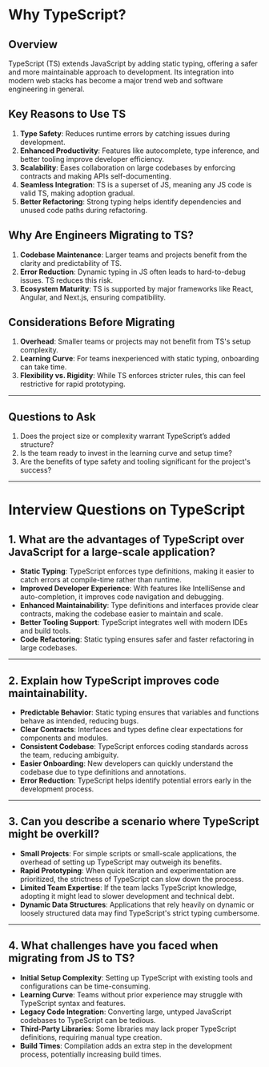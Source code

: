# Why TypeScript?

## Overview

TypeScript (TS) extends JavaScript by adding static typing, offering a safer and more maintainable approach to development. Its integration into modern web stacks has become a major trend web and software engineering in general.

## Key Reasons to Use TS

1. **Type Safety**: Reduces runtime errors by catching issues during development.
2. **Enhanced Productivity**: Features like autocomplete, type inference, and better tooling improve developer efficiency.
3. **Scalability**: Eases collaboration on large codebases by enforcing contracts and making APIs self-documenting.
4. **Seamless Integration**: TS is a superset of JS, meaning any JS code is valid TS, making adoption gradual.
5. **Better Refactoring**: Strong typing helps identify dependencies and unused code paths during refactoring.

## Why Are Engineers Migrating to TS?

1. **Codebase Maintenance**: Larger teams and projects benefit from the clarity and predictability of TS.
2. **Error Reduction**: Dynamic typing in JS often leads to hard-to-debug issues. TS reduces this risk.
3. **Ecosystem Maturity**: TS is supported by major frameworks like React, Angular, and Next.js, ensuring compatibility.

## Considerations Before Migrating

1. **Overhead**: Smaller teams or projects may not benefit from TS's setup complexity.
2. **Learning Curve**: For teams inexperienced with static typing, onboarding can take time.
3. **Flexibility vs. Rigidity**: While TS enforces stricter rules, this can feel restrictive for rapid prototyping.

---

## Questions to Ask

1. Does the project size or complexity warrant TypeScript’s added structure?
2. Is the team ready to invest in the learning curve and setup time?
3. Are the benefits of type safety and tooling significant for the project's success?

---

# Interview Questions on TypeScript

## 1. What are the advantages of TypeScript over JavaScript for a large-scale application?

- **Static Typing**: TypeScript enforces type definitions, making it easier to catch errors at compile-time rather than runtime.
- **Improved Developer Experience**: With features like IntelliSense and auto-completion, it improves code navigation and debugging.
- **Enhanced Maintainability**: Type definitions and interfaces provide clear contracts, making the codebase easier to maintain and scale.
- **Better Tooling Support**: TypeScript integrates well with modern IDEs and build tools.
- **Code Refactoring**: Static typing ensures safer and faster refactoring in large codebases.

---

## 2. Explain how TypeScript improves code maintainability.

- **Predictable Behavior**: Static typing ensures that variables and functions behave as intended, reducing bugs.
- **Clear Contracts**: Interfaces and types define clear expectations for components and modules.
- **Consistent Codebase**: TypeScript enforces coding standards across the team, reducing ambiguity.
- **Easier Onboarding**: New developers can quickly understand the codebase due to type definitions and annotations.
- **Error Reduction**: TypeScript helps identify potential errors early in the development process.

---

## 3. Can you describe a scenario where TypeScript might be overkill?

- **Small Projects**: For simple scripts or small-scale applications, the overhead of setting up TypeScript may outweigh its benefits.
- **Rapid Prototyping**: When quick iteration and experimentation are prioritized, the strictness of TypeScript can slow down the process.
- **Limited Team Expertise**: If the team lacks TypeScript knowledge, adopting it might lead to slower development and technical debt.
- **Dynamic Data Structures**: Applications that rely heavily on dynamic or loosely structured data may find TypeScript's strict typing cumbersome.

---

## 4. What challenges have you faced when migrating from JS to TS?

- **Initial Setup Complexity**: Setting up TypeScript with existing tools and configurations can be time-consuming.
- **Learning Curve**: Teams without prior experience may struggle with TypeScript syntax and features.
- **Legacy Code Integration**: Converting large, untyped JavaScript codebases to TypeScript can be tedious.
- **Third-Party Libraries**: Some libraries may lack proper TypeScript definitions, requiring manual type creation.
- **Build Times**: Compilation adds an extra step in the development process, potentially increasing build times.
